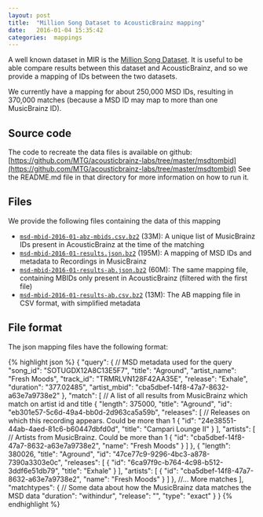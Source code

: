 ```yaml
---
layout: post
title:  "Million Song Dataset to AcousticBrainz mapping"
date:   2016-01-04 15:35:42
categories:  mappings
---
```


A well known dataset in MIR is the [Million Song Dataset](http://labrosa.ee.columbia.edu/millionsong/).
It is useful to be able compare results between this dataset and AcousticBrainz, and so we provide
a mapping of IDs between the two datasets.

We currently have a mapping for about 250,000 MSD IDs, resulting in 370,000 matches (because a
MSD ID may map to more than one MusicBrainz ID).


## Source code

The code to recreate the data files is available on github:
[https://github.com/MTG/acousticbrainz-labs/tree/master/msdtombid](https://github.com/MTG/acousticbrainz-labs/tree/master/msdtombid)
See the README.md file in that directory for more information on how to run it.

## Files

We provide the following files containing the data of this mapping

 * [`msd-mbid-2016-01-abz-mbids.csv.bz2`](/download/msdtombid/msd-mbid-2016-01-abz-mbids.csv.bz2) (33M): A unique list of MusicBrainz IDs present in AcousticBrainz at the time of the matching
 * [`msd-mbid-2016-01-results.json.bz2`](/download/msdtombid/msd-mbid-2016-01-results.json.bz2) (195M): A mapping of MSD IDs and metadata to Recordings in MusicBrainz
 * [`msd-mbid-2016-01-results-ab.json.bz2`](/download/msdtombid/msd-mbid-2016-01-results-ab.json.bz2) (60M): The same mapping file, containing MBIDs only present in AcousticBrainz (filtered with the first file)
 * [`msd-mbid-2016-01-results-ab.csv.bz2`](/download/msdtombid/msd-mbid-2016-01-results-ab.csv.bz2) (13M): The AB mapping file in CSV format, with simplified metadata

## File format

The json mapping files have the following format:

{% highlight json %}
{
  "query": { // MSD metadata used for the query
    "song_id": "SOTUGDX12A8C13E5F7",
    "title": "Aground",
    "artist_name": "Fresh Moods",
    "track_id": "TRMRLVN128F42AA35E",
    "release": "Exhale",
    "duration": "377.02485",
    "artist_mbid": "cba5dbef-14f8-47a7-8632-a63e7a9738e2"
  },
  "match": [ // A list of all results from MusicBrainz which match on artist id and title
    {
      "length": 375000,
      "title": "Aground",
      "id": "eb301e57-5c6d-49a4-bb0d-2d963ca5a59b",
      "releases": [ // Releases on which this recording appears. Could be more than 1
        {
          "id": "24e38551-44ab-4aed-81c6-b60447dbfd0d",
          "title": "Campari Lounge II"
        }
      ],
      "artists": [ // Artists from MusicBrainz. Could be more than 1
        {
          "id": "cba5dbef-14f8-47a7-8632-a63e7a9738e2",
          "name": "Fresh Moods"
        }
      ]
    },
    {
      "length": 380026,
      "title": "Aground",
      "id": "47ce77c9-9296-4bc3-a878-7390a3303e0c",
      "releases": [
        {
          "id": "6ca97f9c-b764-4c98-b512-3ddf6e51db79",
          "title": "Exhale"
        }
      ],
      "artists": [
        {
          "id": "cba5dbef-14f8-47a7-8632-a63e7a9738e2",
          "name": "Fresh Moods"
        }
      ]
    }, //... More matches
  ],
  "matchtypes": { // Some data about how the MusicBrainz data matches the MSD data
    "duration": "withindur",
    "release": "",
    "type": "exact"
  }
}
{% endhighlight %}
